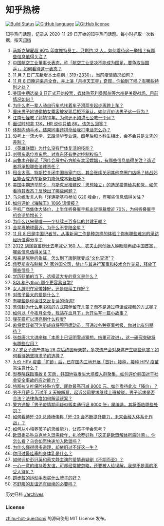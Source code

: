 # 知乎热榜
[![Build Status](https://github.com/ToWeLong/zhihu-hot-questions/workflows/CI/badge.svg)](https://github.com/ToWeLong/zhihu-hot-questions/actions)
[![GitHub language](https://img.shields.io/badge/language-golang-orange.svg)](https://golang.org/)
[![GitHub license](https://img.shields.io/github/license/ToWeLong/zhihu-hot-questions)](https://github.com/ToWeLong/zhihu-hot-questions/blob/main/LICENSE)

知乎热门话题，记录从 2020-11-29 日开始的知乎热门话题。每小时抓取一次数据，按天[归档](./archives)

<!-- BEGIN -->

1. [马斯克解雇超 90% 印度推特员工，只剩约 12 人，如何看待这一举措？有哪些信息值得关注？](https://www.zhihu.com/question/565234868)
1. [中国航空工业董事长表态，称「航空工业坚决不能成为国足，要争取当国乒」，如何看待这一表态？](https://www.zhihu.com/question/565229141)
1. [11 月 7 日广东新增本土病例「319+2330」，当前疫情情况如何？](https://www.zhihu.com/question/565344460)
1. [11 月 8 日晚迎来月全食，并上演「月掩天王星」奇观，你拍到了吗？有哪些特别之处？](https://www.zhihu.com/question/565165374)
1. [美国中期选举 8 日正式开始投票，媒体称亚利桑那州等六州是关键战场，目前情况如何？](https://www.zhihu.com/question/565349675)
1. [为什么老一辈人骑自行车总扶着车子滑两步起步再跨上车？](https://www.zhihu.com/question/59332686)
1. [重庆男子地铁偷拍女乘客被发现后拒不承认，如何评价该男子这一行为？](https://www.zhihu.com/question/564992770)
1. [江南七怪教了郭靖10年，为何还不如洪七公教一个月？](https://www.zhihu.com/question/538182545)
1. [面试时想拿 13K，HR 说你只值 8K，该怎么回答？](https://www.zhihu.com/question/545976978)
1. [体制内动手术，结果同事还拼命给我打电话怎么办？](https://www.zhihu.com/question/564840070)
1. [没考上一流大学，去蹭清华专业课，四年后和本科生相比，会不会只是文凭的差别？](https://www.zhihu.com/question/37961343)
1. [《英雄联盟》为什么没有尸体复活的技能？](https://www.zhihu.com/question/456810195)
1. [刘强东退位京东后，对京东还有绝对控制权吗？](https://www.zhihu.com/question/385296421)
1. [乌鲁木齐辟谣「网传会展中心方舱有卖淫嫖娼」，有哪些信息值得关注？造谣者将承担哪些法律责任？](https://www.zhihu.com/question/565369040)
1. [租金太高，特斯拉关闭中国首家门店，其会继续关闭其他商圈门店吗？转战郊区能否成造车新势力降低成本新趋势？](https://www.zhihu.com/question/564329520)
1. [美国中期选举前夕，马斯克发推建议「思想独立」的选民投票给共和党，如何看待其表态？反映出了哪些问题？](https://www.zhihu.com/question/565353957)
1. [乌总统发言人称「泽连斯基将参加 G20 峰会」，有哪些信息值得关注？](https://www.zhihu.com/question/565417906)
1. [如何评价《海贼王》1066 话情报？](https://www.zhihu.com/question/565343741)
1. [手机厂商集体大降价，上半年折叠屏手机出货量暴增近 70%，为何折叠屏手机会逆势增长？](https://www.zhihu.com/question/565341169)
1. [为什么赵宋是唯一一个持续三百多年的封建王朝？](https://www.zhihu.com/question/412289682)
1. [金星离地球最近，为什么不登陆金星？](https://www.zhihu.com/question/563693752)
1. [11 月 8 日是中国记者节，从事新闻工作是种怎样的体验？你有哪些难忘的采访经历值得分享？](https://www.zhihu.com/question/564217193)
1. [2022 胡润百富榜比去年减少 160 人，农夫山泉创始人钟睒睒再成中国首富，哪些信息值得关注？](https://www.zhihu.com/question/565366893)
1. [和亲是屈辱的象征，怎么到了唐朝就变成“文化交流”？](https://www.zhihu.com/question/423544634)
1. [俄罗斯宣布制裁 74 家外国公司，禁止与其进行军事和技术合作交易，释放了哪些信号？](https://www.zhihu.com/question/565394523)
1. [学历贬值的当下，选择读大专的意义是什么？](https://www.zhihu.com/question/564499710)
1. [SQL和Python 哪个更容易自学?](https://www.zhihu.com/question/366797720)
1. [女人辞职在家带娃好，还是继续工作好？](https://www.zhihu.com/question/562795418)
1. [对孩子最大的爱是什么？](https://www.zhihu.com/question/564437008)
1. [有哪些是你读过又反复读的诗词?](https://www.zhihu.com/question/559062100)
1. [蓝信封为什么用书信的方式陪伴留守儿童？而不是通过电话或视频的方式呢？](https://www.zhihu.com/question/565212725)
1. [如何以「今夜月全食，我站在血月下」为开头写一篇小故事？](https://www.zhihu.com/question/565399244)
1. [狸花猫可以漂亮到什么程度?](https://www.zhihu.com/question/355611370)
1. [麻将爱好者可注册成麻将项目运动员，可通过各种赛事考级，你对此有何期待？](https://www.zhihu.com/question/565177050)
1. [张益唐北大讲座称「本质上已证明零点猜想，结果可改进」，这一研究突破将有哪些应用？](https://www.zhihu.com/question/565358170)
1. [37 岁女子流产停胎 26 次后终圆母亲梦，多次流产会对身体产生哪些危害？如何看待她坚持求子的选择？](https://www.zhihu.com/question/565352366)
1. [九价 HPV 疫苗「扩龄」后，已在国内三地开展「首针」接种，接种 HPV 疫苗需注意什么？](https://www.zhihu.com/question/565344464)
1. [梨泰院踩踏事故 8 天后，韩国地铁发生大规模人群聚集，如何评价韩国对于社会安全事故的应对能力？](https://www.zhihu.com/question/565414222)
1. [特斯拉又推保险补贴方案，尾款最高可减 8000 元，如何看待此次「降价」？](https://www.zhihu.com/question/565394422)
1. [男子月薪 5 万试用 3 天被解雇，起诉公司要求继续上班被驳，男子诉求是否合法？法律角度如何解读该案？](https://www.zhihu.com/question/565411555)
1. [警方通报「男子疫情期间疑似贩卖通行证 8000 张」属编造，其将面临哪些处罚？](https://www.zhihu.com/question/565342559)
1. [如何看待歼-20 总师杨伟称「歼-20 会不断提升能力，未来会融入体系化作战」？](https://www.zhihu.com/question/565202108)
1. [如何从小培养孩子的思维能力，让孩子学会思考？](https://www.zhihu.com/question/514546571)
1. [欧盟委员称乌克兰入盟需数年，扎哈罗娃称「这正是欧盟解体所需时间」，你怎么看？乌会如愿快速加入欧盟吗？](https://www.zhihu.com/question/565210393)
1. [为什么懂得很多道理，却依旧过不好这一生？](https://www.zhihu.com/question/561170549)
1. [你用过最哇塞的身体乳是什么？](https://www.zhihu.com/question/564652015)
1. [如何评价彭冠英和蔡文静主演的爱情悬疑剧《不期而至》？](https://www.zhihu.com/question/564231521)
1. [一心一意的维持着友谊，可却经常被忽略，还要被人给误解，我是不是真的不受人待见？](https://www.zhihu.com/question/565239367)
1. [跑步戴的运动手表买什么牌子的好？](https://www.zhihu.com/question/559577271)
1. [不舒服的友谊还有继续的必要吗？](https://www.zhihu.com/question/565208390)

<!-- END -->

历史归档 [./archives](./archives)


### License
[zhihu-hot-questions](https://github.com/towelong/zhihu-hot-questions) 的源码使用 MIT License 发布。